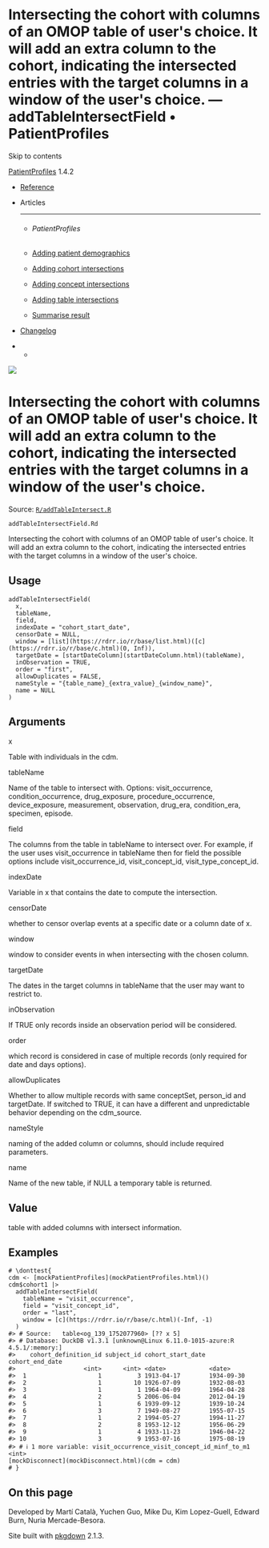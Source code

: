 # Intersecting the cohort with columns of an OMOP table of user's choice. It will add an extra column to the cohort, indicating the intersected entries with the target columns in a window of the user's choice. — addTableIntersectField • PatientProfiles

Skip to contents

[PatientProfiles](../index.html) 1.4.2

  * [Reference](../reference/index.html)
  * Articles
    * * * *

    * ###### PatientProfiles

    * [Adding patient demographics](../articles/demographics.html)
    * [Adding cohort intersections](../articles/cohort-intersect.html)
    * [Adding concept intersections](../articles/concept-intersect.html)
    * [Adding table intersections](../articles/table-intersect.html)
    * [Summarise result](../articles/summarise.html)
  * [Changelog](../news/index.html)


  *   * [](https://github.com/darwin-eu/PatientProfiles/)



![](../logo.png)

# Intersecting the cohort with columns of an OMOP table of user's choice. It will add an extra column to the cohort, indicating the intersected entries with the target columns in a window of the user's choice.

Source: [`R/addTableIntersect.R`](https://github.com/darwin-eu/PatientProfiles/blob/v1.4.2/R/addTableIntersect.R)

`addTableIntersectField.Rd`

Intersecting the cohort with columns of an OMOP table of user's choice. It will add an extra column to the cohort, indicating the intersected entries with the target columns in a window of the user's choice.

## Usage
    
    
    addTableIntersectField(
      x,
      tableName,
      field,
      indexDate = "cohort_start_date",
      censorDate = NULL,
      window = [list](https://rdrr.io/r/base/list.html)([c](https://rdrr.io/r/base/c.html)(0, Inf)),
      targetDate = [startDateColumn](startDateColumn.html)(tableName),
      inObservation = TRUE,
      order = "first",
      allowDuplicates = FALSE,
      nameStyle = "{table_name}_{extra_value}_{window_name}",
      name = NULL
    )

## Arguments

x
    

Table with individuals in the cdm.

tableName
    

Name of the table to intersect with. Options: visit_occurrence, condition_occurrence, drug_exposure, procedure_occurrence, device_exposure, measurement, observation, drug_era, condition_era, specimen, episode.

field
    

The columns from the table in tableName to intersect over. For example, if the user uses visit_occurrence in tableName then for field the possible options include visit_occurrence_id, visit_concept_id, visit_type_concept_id.

indexDate
    

Variable in x that contains the date to compute the intersection.

censorDate
    

whether to censor overlap events at a specific date or a column date of x.

window
    

window to consider events in when intersecting with the chosen column.

targetDate
    

The dates in the target columns in tableName that the user may want to restrict to.

inObservation
    

If TRUE only records inside an observation period will be considered.

order
    

which record is considered in case of multiple records (only required for date and days options).

allowDuplicates
    

Whether to allow multiple records with same conceptSet, person_id and targetDate. If switched to TRUE, it can have a different and unpredictable behavior depending on the cdm_source.

nameStyle
    

naming of the added column or columns, should include required parameters.

name
    

Name of the new table, if NULL a temporary table is returned.

## Value

table with added columns with intersect information.

## Examples
    
    
    # \donttest{
    cdm <- [mockPatientProfiles](mockPatientProfiles.html)()
    cdm$cohort1 |>
      addTableIntersectField(
        tableName = "visit_occurrence",
        field = "visit_concept_id",
        order = "last",
        window = [c](https://rdrr.io/r/base/c.html)(-Inf, -1)
      )
    #> # Source:   table<og_139_1752077960> [?? x 5]
    #> # Database: DuckDB v1.3.1 [unknown@Linux 6.11.0-1015-azure:R 4.5.1/:memory:]
    #>    cohort_definition_id subject_id cohort_start_date cohort_end_date
    #>                   <int>      <int> <date>            <date>         
    #>  1                    1          3 1913-04-17        1934-09-30     
    #>  2                    1         10 1926-07-09        1932-08-03     
    #>  3                    1          1 1964-04-09        1964-04-28     
    #>  4                    2          5 2006-06-04        2012-04-19     
    #>  5                    1          6 1939-09-12        1939-10-24     
    #>  6                    3          7 1949-08-27        1955-07-15     
    #>  7                    1          2 1994-05-27        1994-11-27     
    #>  8                    2          8 1953-12-12        1956-06-29     
    #>  9                    1          4 1933-11-23        1946-04-22     
    #> 10                    3          9 1953-07-16        1975-08-19     
    #> # ℹ 1 more variable: visit_occurrence_visit_concept_id_minf_to_m1 <int>
    [mockDisconnect](mockDisconnect.html)(cdm = cdm)
    # }
    
    

## On this page

Developed by Martí Català, Yuchen Guo, Mike Du, Kim Lopez-Guell, Edward Burn, Nuria Mercade-Besora.

Site built with [pkgdown](https://pkgdown.r-lib.org/) 2.1.3.
